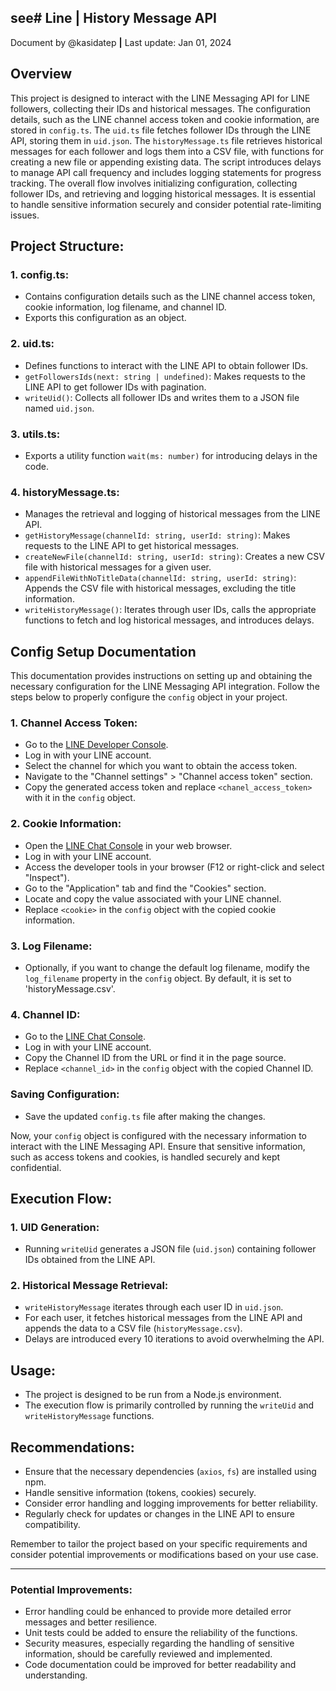 see# Line | History Message API
----
 Document by @kasidatep **|** Last update: Jan 01, 2024 

## Overview

This project is designed to interact with the LINE Messaging API for LINE followers, collecting their IDs and historical messages. The configuration details, such as the LINE channel access token and cookie information, are stored in `config.ts`. The `uid.ts` file fetches follower IDs through the LINE API, storing them in `uid.json`. The `historyMessage.ts` file retrieves historical messages for each follower and logs them into a CSV file, with functions for creating a new file or appending existing data. The script introduces delays to manage API call frequency and includes logging statements for progress tracking. The overall flow involves initializing configuration, collecting follower IDs, and retrieving and logging historical messages. It is essential to handle sensitive information securely and consider potential rate-limiting issues.

## Project Structure:

### 1. config.ts:
   - Contains configuration details such as the LINE channel access token, cookie information, log filename, and channel ID.
   - Exports this configuration as an object.

### 2. uid.ts:
   - Defines functions to interact with the LINE API to obtain follower IDs.
   - `getFollowersIds(next: string | undefined)`: Makes requests to the LINE API to get follower IDs with pagination.
   - `writeUid()`: Collects all follower IDs and writes them to a JSON file named `uid.json`.

### 3. utils.ts:
   - Exports a utility function `wait(ms: number)` for introducing delays in the code.

### 4. historyMessage.ts:
   - Manages the retrieval and logging of historical messages from the LINE API.
   - `getHistoryMessage(channelId: string, userId: string)`: Makes requests to the LINE API to get historical messages.
   - `createNewFile(channelId: string, userId: string)`: Creates a new CSV file with historical messages for a given user.
   - `appendFileWithNoTitleData(channelId: string, userId: string)`: Appends the CSV file with historical messages, excluding the title information.
   - `writeHistoryMessage()`: Iterates through user IDs, calls the appropriate functions to fetch and log historical messages, and introduces delays.

## Config Setup Documentation

This documentation provides instructions on setting up and obtaining the necessary configuration for the LINE Messaging API integration. Follow the steps below to properly configure the `config` object in your project.

### 1. Channel Access Token:
   - Go to the [LINE Developer Console](https://developers.line.biz/console).
   - Log in with your LINE account.
   - Select the channel for which you want to obtain the access token.
   - Navigate to the "Channel settings" > "Channel access token" section.
   - Copy the generated access token and replace `<chanel_access_token>` with it in the `config` object.

### 2. Cookie Information:
   - Open the [LINE Chat Console](https://chat.line.biz/setting/channel) in your web browser.
   - Log in with your LINE account.
   - Access the developer tools in your browser (F12 or right-click and select "Inspect").
   - Go to the "Application" tab and find the "Cookies" section.
   - Locate and copy the value associated with your LINE channel.
   - Replace `<cookie>` in the `config` object with the copied cookie information.

### 3. Log Filename:
   - Optionally, if you want to change the default log filename, modify the `log_filename` property in the `config` object. By default, it is set to 'historyMessage.csv'.

### 4. Channel ID:
   - Go to the [LINE Chat Console](https://chat.line.biz/setting/channel).
   - Log in with your LINE account.
   - Copy the Channel ID from the URL or find it in the page source.
   - Replace `<channel_id>` in the `config` object with the copied Channel ID.

### Saving Configuration:
   - Save the updated `config.ts` file after making the changes.

Now, your `config` object is configured with the necessary information to interact with the LINE Messaging API. Ensure that sensitive information, such as access tokens and cookies, is handled securely and kept confidential.

## Execution Flow:

### 1. UID Generation:
   - Running `writeUid` generates a JSON file (`uid.json`) containing follower IDs obtained from the LINE API.

### 2. Historical Message Retrieval:
   - `writeHistoryMessage` iterates through each user ID in `uid.json`.
   - For each user, it fetches historical messages from the LINE API and appends the data to a CSV file (`historyMessage.csv`).
   - Delays are introduced every 10 iterations to avoid overwhelming the API.

## Usage:

- The project is designed to be run from a Node.js environment.
- The execution flow is primarily controlled by running the `writeUid` and `writeHistoryMessage` functions.

## Recommendations:

- Ensure that the necessary dependencies (`axios`, `fs`) are installed using npm.
- Handle sensitive information (tokens, cookies) securely.
- Consider error handling and logging improvements for better reliability.
- Regularly check for updates or changes in the LINE API to ensure compatibility.

Remember to tailor the project based on your specific requirements and consider potential improvements or modifications based on your use case.

-----

### Potential Improvements:
- Error handling could be enhanced to provide more detailed error messages and better resilience.
- Unit tests could be added to ensure the reliability of the functions.
- Security measures, especially regarding the handling of sensitive information, should be carefully reviewed and implemented.
- Code documentation could be improved for better readability and understanding.
